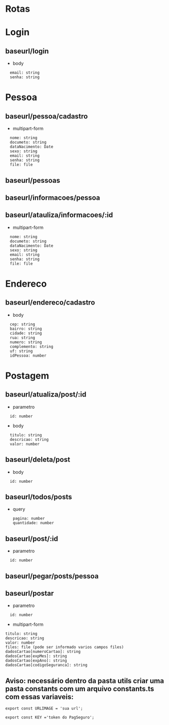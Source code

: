 # Rotas

# Login

## baseurl/login

- body

```
  email: string
  senha: string
```

# Pessoa

## baseurl/pessoa/cadastro

- multipart-form

```
  nome: string
  documeto: string
  dataNacimento: Date
  sexo: string
  email: string
  senha: string
  file: file
```

## baseurl/pessoas

## baseurl/informacoes/pessoa

## baseurl/atauliza/informacoes/:id

- multipart-form

```
  nome: string
  documeto: string
  dataNacimento: Date
  sexo: string
  email: string
  senha: string
  file: file
```

# Endereco

## baseurl/endereco/cadastro

- body

```
  cep: string
  bairro: string
  cidade: string
  rua: string
  numero: string
  complemento: string
  uf: string
  idPessoa: number
```

# Postagem

## baseurl/atualiza/post/:id

- parametro

```
  id: number
```

- body

```
  titulo: string
  descricao: string
  valor: number
```

## baseurl/deleta/post

- body

```
  id: number
```

## baseurl/todos/posts

- query
  ```
  pagina: number
  quantidade: number
  ```

## baseurl/post/:id

- parametro

```
  id: number
```

## baseurl/pegar/posts/pessoa

## baseurl/postar

- parametro

```
  id: number
```

- multipart-form

```
titulo: string
descricao: string
valor: number
files: file (pode ser informado varios campos files)
dadosCartao[numeroCartao]: string
dadosCartao[expMes]: string
dadosCartao[expAno]: string
dadosCartao[codigoSeguranca]: string
```

## Aviso: necessário dentro da pasta utils criar uma pasta constants com um arquivo constants.ts com essas variaveis:

```
export const URLIMAGE = 'sua url';
```

```
export const KEY ='token do PagSeguro';
```
